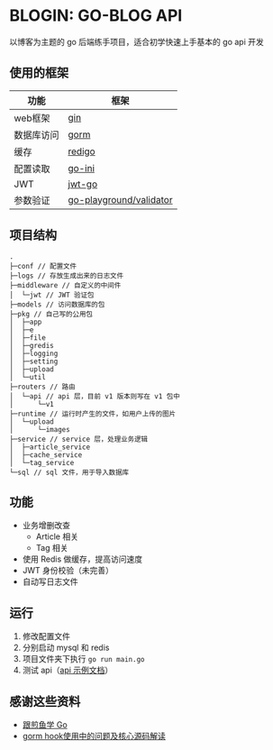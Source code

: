 # BLOGIN: GO-BLOG API
以博客为主题的 go 后端练手项目，适合初学快速上手基本的 go api 开发

## 使用的框架
|功能|框架|
|---|---|
|web框架|[gin](https://github.com/gin-gonic/gin)|
|数据库访问|[gorm](https://github.com/jinzhu/gorm)|
|缓存|[redigo](https://github.com/gomodule/redigo)|
|配置读取|[go-ini](https://github.com/go-ini/ini)|
|JWT|[jwt-go](https://github.com/dgrijalva/jwt-go)|
|参数验证|[go-playground/validator](go-playground/validator)|

## 项目结构

```
.
├─conf // 配置文件
├─logs // 存放生成出来的日志文件
├─middleware // 自定义的中间件
│  └─jwt // JWT 验证包
├─models // 访问数据库的包
├─pkg // 自己写的公用包
│  ├─app
│  ├─e
│  ├─file
│  ├─gredis
│  ├─logging
│  ├─setting
│  ├─upload
│  └─util
├─routers // 路由
│  └─api // api 层，目前 v1 版本则写在 v1 包中
│      └─v1
├─runtime // 运行时产生的文件，如用户上传的图片
│  └─upload
│      └─images
├─service // service 层，处理业务逻辑
│  ├─article_service
│  ├─cache_service
│  └─tag_service
└─sql // sql 文件，用于导入数据库    
```

## 功能
- 业务增删改查
    - Article 相关
    - Tag 相关
- 使用 Redis 做缓存，提高访问速度
- JWT 身份校验（未完善）
- 自动写日志文件

## 运行
1. 修改配置文件
2. 分别启动 mysql 和 redis
3. 项目文件夹下执行 `go run main.go`
4. 测试 api（[api 示例文档](https://documenter.getpostman.com/view/12524171/Uyr4JzQ7)）

## 感谢这些资料
- [跟煎鱼学 Go](https://eddycjy.com/go-categories/)
- [gorm hook使用中的问题及核心源码解读](https://cloud.tencent.com/developer/article/1830811)